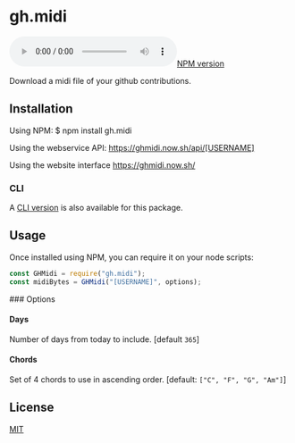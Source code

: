 # gh.midi

[![NPM version](https://flat.badgen.net/npm/v/gh.midi)](https://www.npmjs.com/package/gh.midi)

Download a midi file of your github contributions.


## Installation

Using NPM:
    $ npm install gh.midi

Using the webservice API:
    https://ghmidi.now.sh/api/[USERNAME]

Using the website interface
    https://ghmidi.now.sh/


### CLI

A [CLI version](https://github.com/GMartigny/gh.midi-cli) is also available for this package.


## Usage

Once installed using NPM, you can require it on your node scripts:
```js
const GHMidi = require("gh.midi");
const midiBytes = GHMidi("[USERNAME]", options);
```


### Options

#### Days
Number of days from today to include. [default `365`]

#### Chords
Set of 4 chords to use in ascending order. [default: `["C", "F", "G", "Am"]`]


## License
[MIT](license)
